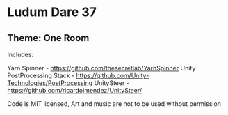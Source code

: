# Ludum Dare 37
## Theme: One Room


Includes:

Yarn Spinner - https://github.com/thesecretlab/YarnSpinner
Unity PostProcessing Stack - https://github.com/Unity-Technologies/PostProcessing
UnitySteer - https://github.com/ricardojmendez/UnitySteer/


Code is MIT licensed, Art and music are not to be used without permission
